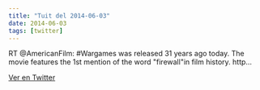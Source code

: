 ```yaml
---
title: "Tuit del 2014-06-03"
date: 2014-06-03
tags: [twitter]
---
```


RT @AmericanFilm: #Wargames was released 31 years ago today. The movie features the 1st mention of the word "firewall"in film history. http…



[Ver en Twitter](https://twitter.com/i/web/status/473886632803053568)
